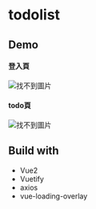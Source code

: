 todolist
===
## Demo
#### 登入頁
![找不到圖片](https://truth.bahamut.com.tw/s01/202208/ebce92a8d1eeb6d74021da23834c5d1b.JPG)
#### todo頁
![找不到圖片](https://truth.bahamut.com.tw/s01/202208/7e38fd7b39425bc982da5d30760a89e5.JPG)
## Build with
* Vue2
* Vuetify
* axios
* vue-loading-overlay
